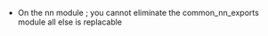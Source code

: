 - On the nn module ;
    you cannot eliminate the common_nn_exports module
    all else is replacable